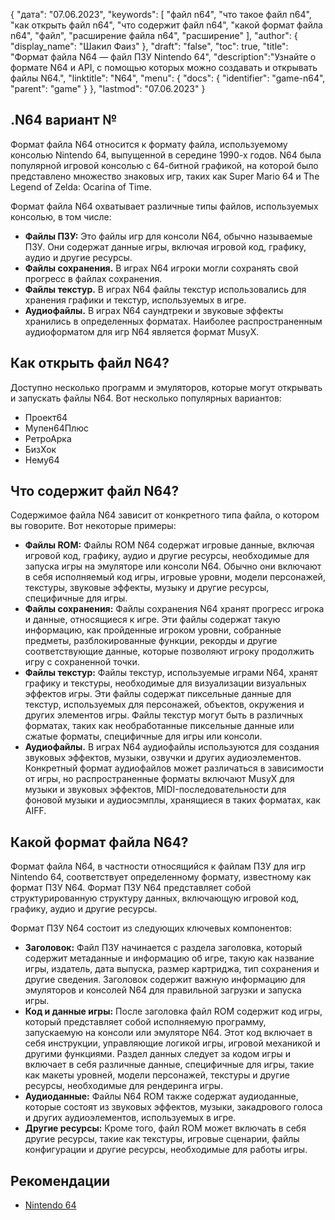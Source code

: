 {
"дата": "07.06.2023",
  "keywords": [
"файл n64",
"что такое файл n64",
"как открыть файл n64",
"что содержит файл n64",
"какой формат файла n64",
"файл",
"расширение файла n64",
"расширение"
],
  "author": {
"display_name": "Шакил Фаиз"
},
"draft": "false",
"toc": true,
"title": "Формат файла N64 — файл ПЗУ Nintendo 64",
  "description":"Узнайте о формате N64 и API, с помощью которых можно создавать и открывать файлы N64.",
"linktitle": "N64",
  "menu": {
    "docs": {
      "identifier": "game-n64",
"parent": "game"
}
},
"lastmod": "07.06.2023"
}

## .N64 вариант №

Формат файла N64 относится к формату файла, используемому консолью Nintendo 64, выпущенной в середине 1990-х годов. N64 была популярной игровой консолью с 64-битной графикой, на которой было представлено множество знаковых игр, таких как Super Mario 64 и The Legend of Zelda: Ocarina of Time.

Формат файла N64 охватывает различные типы файлов, используемых консолью, в том числе:

- **Файлы ПЗУ:** Это файлы игр для консоли N64, обычно называемые ПЗУ. Они содержат данные игры, включая игровой код, графику, аудио и другие ресурсы.
- **Файлы сохранения.** В играх N64 игроки могли сохранять свой прогресс в файлах сохранения.
- **Файлы текстур.** В играх N64 файлы текстур использовались для хранения графики и текстур, используемых в игре.
- **Аудиофайлы.** В играх N64 саундтреки и звуковые эффекты хранились в определенных форматах. Наиболее распространенным аудиоформатом для игр N64 является формат MusyX.

## Как открыть файл N64?

Доступно несколько программ и эмуляторов, которые могут открывать и запускать файлы N64. Вот несколько популярных вариантов:

- Проект64
- Мупен64Плюс
- РетроАрка
- БизХок
- Нему64

## Что содержит файл N64?

Содержимое файла N64 зависит от конкретного типа файла, о котором вы говорите. Вот некоторые примеры:

- **Файлы ROM:** Файлы ROM N64 содержат игровые данные, включая игровой код, графику, аудио и другие ресурсы, необходимые для запуска игры на эмуляторе или консоли N64. Обычно они включают в себя исполняемый код игры, игровые уровни, модели персонажей, текстуры, звуковые эффекты, музыку и другие ресурсы, специфичные для игры.
- **Файлы сохранения:** Файлы сохранения N64 хранят прогресс игрока и данные, относящиеся к игре. Эти файлы содержат такую информацию, как пройденные игроком уровни, собранные предметы, разблокированные функции, рекорды и другие соответствующие данные, которые позволяют игроку продолжить игру с сохраненной точки.
- **Файлы текстур:** Файлы текстур, используемые играми N64, хранят графику и текстуры, необходимые для визуализации визуальных эффектов игры. Эти файлы содержат пиксельные данные для текстур, используемых для персонажей, объектов, окружения и других элементов игры. Файлы текстур могут быть в различных форматах, таких как необработанные пиксельные данные или сжатые форматы, специфичные для игры или консоли.
- **Аудиофайлы.** В играх N64 аудиофайлы используются для создания звуковых эффектов, музыки, озвучки и других аудиоэлементов. Конкретный формат аудиофайлов может различаться в зависимости от игры, но распространенные форматы включают MusyX для музыки и звуковых эффектов, MIDI-последовательности для фоновой музыки и аудиосэмплы, хранящиеся в таких форматах, как AIFF.

## Какой формат файла N64?

Формат файла N64, в частности относящийся к файлам ПЗУ для игр Nintendo 64, соответствует определенному формату, известному как формат ПЗУ N64. Формат ПЗУ N64 представляет собой структурированную структуру данных, включающую игровой код, графику, аудио и другие ресурсы.

Формат ПЗУ N64 состоит из следующих ключевых компонентов:

- **Заголовок:** Файл ПЗУ начинается с раздела заголовка, который содержит метаданные и информацию об игре, такую как название игры, издатель, дата выпуска, размер картриджа, тип сохранения и другие сведения. Заголовок содержит важную информацию для эмуляторов и консолей N64 для правильной загрузки и запуска игры.
- **Код и данные игры:** После заголовка файл ROM содержит код игры, который представляет собой исполняемую программу, запускаемую на консоли или эмуляторе N64. Этот код включает в себя инструкции, управляющие логикой игры, игровой механикой и другими функциями. Раздел данных следует за кодом игры и включает в себя различные данные, специфичные для игры, такие как макеты уровней, модели персонажей, текстуры и другие ресурсы, необходимые для рендеринга игры.
- **Аудиоданные:** Файлы N64 ROM также содержат аудиоданные, которые состоят из звуковых эффектов, музыки, закадрового голоса и других аудиоэлементов, используемых в игре.
- **Другие ресурсы:** Кроме того, файл ROM может включать в себя другие ресурсы, такие как текстуры, игровые сценарии, файлы конфигурации и другие ресурсы, необходимые для работы игры.

## Рекомендации
* [Nintendo 64](https://en.wikipedia.org/wiki/Nintendo_64)

